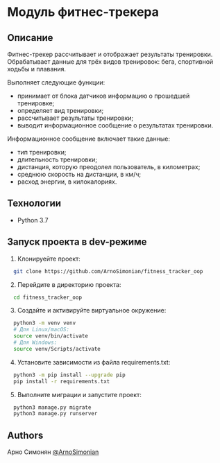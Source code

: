 # Модуль фитнес-трекера

## Описание
Фитнес-трекер рассчитывает и отображает результаты тренировки. Обрабатывает данные для трёх видов тренировок: бега, спортивной ходьбы и плавания.

Выполняет следующие функции:
- принимает от блока датчиков информацию о прошедшей тренировке;
- определяет вид тренировки;
- рассчитывает результаты тренировки;
- выводит информационное сообщение о результатах тренировки.

Информационное сообщение включает такие данные:
- тип тренировки;
- длительность тренировки;
- дистанция, которую преодолел пользователь, в километрах;
- среднюю скорость на дистанции, в км/ч;
- расход энергии, в килокалориях.


## Технологии

- Python 3.7


## Запуск проекта в dev-режиме

1. Клонируейте проект:

```bash
  git clone https://github.com/ArnoSimonian/fitness_tracker_oop
```

2. Перейдите в директорию проекта:

```bash
  cd fitness_tracker_oop
```

3. Cоздайте и активируйте виртуальное окружение:

```bash
  python3 -m venv venv
  # Для Linux/macOS:
  source venv/bin/activate
  # Для Windows:
  source venv/Scripts/activate
```

4. Установите зависимости из файла requirements.txt:

```bash
  python3 -m pip install --upgrade pip
  pip install -r requirements.txt
```

5. Выполните миграции и запустите проект:

```bash
  python3 manage.py migrate
  python3 manage.py runserver
```


## Authors

Арно Симонян [@ArnoSimonian](https://www.github.com/ArnoSimonian)
